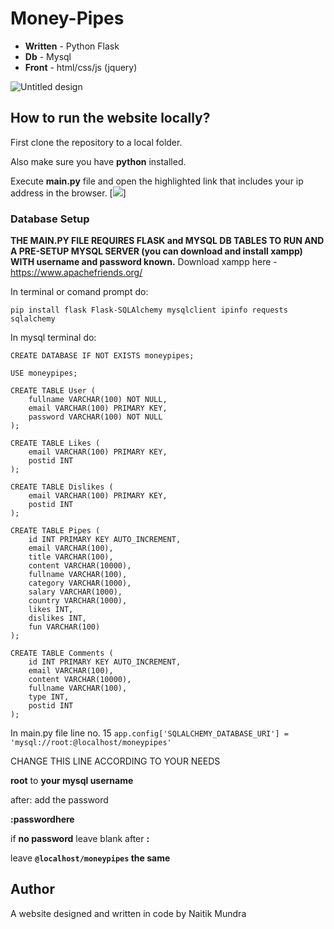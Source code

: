# Money-Pipes



- **Written** - Python Flask
- **Db**      - Mysql
- **Front**   - html/css/js (jquery)
  
![Untitled design](https://github.com/user-attachments/assets/a5e33903-8d98-4fd5-b80f-86d1c36be41b)



## How to run the website locally?
First clone the repository to a local folder.

Also make sure you have **python** installed.

Execute **main.py** file and open the highlighted link that includes your ip address in the browser.
[![](https://i.ibb.co/vJQyLvR/Capture.png)]


### Database Setup
**THE MAIN.PY FILE REQUIRES FLASK and MYSQL DB TABLES TO RUN AND A PRE-SETUP MYSQL SERVER (you can download and install xampp) WITH username and password known.**
Download xampp here - https://www.apachefriends.org/

In terminal or comand prompt do:

```pip install flask Flask-SQLAlchemy mysqlclient ipinfo requests sqlalchemy```

In mysql terminal do:

```
CREATE DATABASE IF NOT EXISTS moneypipes;

USE moneypipes;

CREATE TABLE User (
    fullname VARCHAR(100) NOT NULL,
    email VARCHAR(100) PRIMARY KEY,
    password VARCHAR(100) NOT NULL
);

CREATE TABLE Likes (
    email VARCHAR(100) PRIMARY KEY,
    postid INT
);

CREATE TABLE Dislikes (
    email VARCHAR(100) PRIMARY KEY,
    postid INT
);

CREATE TABLE Pipes (
    id INT PRIMARY KEY AUTO_INCREMENT,
    email VARCHAR(100),
    title VARCHAR(100),
    content VARCHAR(10000),
    fullname VARCHAR(100),
    category VARCHAR(1000),
    salary VARCHAR(1000),
    country VARCHAR(1000),
    likes INT,
    dislikes INT,
    fun VARCHAR(100)
);

CREATE TABLE Comments (
    id INT PRIMARY KEY AUTO_INCREMENT,
    email VARCHAR(100),
    content VARCHAR(10000),
    fullname VARCHAR(100),
    type INT,
    postid INT
);
```

In main.py file line no. 15
`app.config['SQLALCHEMY_DATABASE_URI'] = 'mysql://root:@localhost/moneypipes'
`

CHANGE THIS LINE ACCORDING TO YOUR NEEDS 

**root**  to **your mysql username**

after: add the password 

**:passwordhere** 

if **no password** leave blank after **:** 

leave **`@localhost/moneypipes` the same**

## Author

A website designed and written in code by Naitik Mundra 
